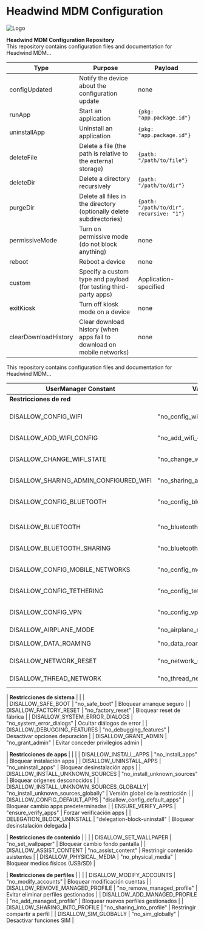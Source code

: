 # Headwind MDM Configuration

![Logo](https://h-mdm.com/wp-content/uploads/2019/07/neew-logo.png "Headwind MDM Logo")

**Headwind MDM Configuration Repository**  
This repository contains configuration files and documentation for Headwind MDM...




| Type                  | Purpose                                                                 | Payload                                      |
|-----------------------|-------------------------------------------------------------------------|----------------------------------------------|
| configUpdated         | Notify the device about the configuration update                       | none                                         |
| runApp                | Start an application                                                   | `{pkg: "app.package.id"}`                   |
| uninstallApp          | Uninstall an application                                               | `{pkg: "app.package.id"}`                   |
| deleteFile            | Delete a file (the path is relative to the external storage)           | `{path: "/path/to/file"}`                   |
| deleteDir             | Delete a directory recursively                                         | `{path: "/path/to/dir"}`                    |
| purgeDir              | Delete all files in the directory (optionally delete subdirectories)   | `{path: "/path/to/dir", recursive: "1"}`    |
| permissiveMode        | Turn on permissive mode (do not block anything)                        | none                                         |
| reboot                | Reboot a device                                                        | none                                         |
| custom                | Specify a custom type and payload (for testing third-party apps)       | Application-specified                       |
| exitKiosk             | Turn off kiosk mode on a device                                        | none                                         |
| clearDownloadHistory  | Clear download history (when apps fail to download on mobile networks) | none 



This repository contains configuration files and documentation for Headwind MDM...


| UserManager Constant                     | Valor String                      | Descripción |
|------------------------------------------|-----------------------------------|-------------|
| **Restricciones de red**                 |                                   |                            |
| DISALLOW_CONFIG_WIFI                     | "no_config_wifi"                  | Bloquear configuración WiFi |
| DISALLOW_ADD_WIFI_CONFIG                 | "no_add_wifi_config"              | Evitar agregar redes WiFi |
| DISALLOW_CHANGE_WIFI_STATE               | "no_change_wifi_state"            | Bloquear activar/desactivar WiFi |
| DISALLOW_SHARING_ADMIN_CONFIGURED_WIFI   | "no_sharing_admin_configured_wifi"| Evitar compartir WiFi admin |
| DISALLOW_CONFIG_BLUETOOTH                | "no_config_bluetooth"             | Bloquear configuración Bluetooth |
| DISALLOW_BLUETOOTH                       | "no_bluetooth"                    | Desactivar Bluetooth completamente |
| DISALLOW_BLUETOOTH_SHARING               | "no_bluetooth_sharing"            | Evitar compartir por Bluetooth |
| DISALLOW_CONFIG_MOBILE_NETWORKS          | "no_config_mobile_networks"       | Bloquear configuración redes móviles |
| DISALLOW_CONFIG_TETHERING                | "no_config_tethering"             | Bloquear anclaje a red (tethering) |
| DISALLOW_CONFIG_VPN                      | "no_config_vpn"                   | Bloquear configuración VPN |
| DISALLOW_AIRPLANE_MODE                   | "no_airplane_mode"                | Evitar modo avión |
| DISALLOW_DATA_ROAMING                    | "no_data_roaming"                 | Desactivar roaming datos |
| DISALLOW_NETWORK_RESET                   | "no_network_reset"                | Bloquear reset de red |
| DISALLOW_THREAD_NETWORK                  | "no_thread_network"               | Restringir redes Thread (IoT) |

| **Restricciones de sistema**             |                                   |                            |         
| DISALLOW_SAFE_BOOT                       | "no_safe_boot"                    | Bloquear arranque seguro |
| DISALLOW_FACTORY_RESET                   | "no_factory_reset"                | Bloquear reset de fábrica |
| DISALLOW_SYSTEM_ERROR_DIALOGS            | "no_system_error_dialogs"         | Ocultar diálogos de error |
| DISALLOW_DEBUGGING_FEATURES              | "no_debugging_features"           | Desactivar opciones depuración |
| DISALLOW_GRANT_ADMIN                     | "no_grant_admin"                  | Evitar conceder privilegios admin |

| **Restricciones de apps**                |                                   |                            |
| DISALLOW_INSTALL_APPS                    | "no_install_apps"                 | Bloquear instalación apps |
| DISALLOW_UNINSTALL_APPS                  | "no_uninstall_apps"               | Bloquear desinstalación apps |
| DISALLOW_INSTALL_UNKNOWN_SOURCES         | "no_install_unknown_sources"      | Bloquear orígenes desconocidos |
| DISALLOW_INSTALL_UNKNOWN_SOURCES_GLOBALLY| "no_install_unknown_sources_globally" | Versión global de la restricción |
| DISALLOW_CONFIG_DEFAULT_APPS             | "disallow_config_default_apps"    | Bloquear cambio apps predeterminadas |
| ENSURE_VERIFY_APPS                       | "ensure_verify_apps"              | Forzar verificación apps |
| DELEGATION_BLOCK_UNINSTALL               | "delegation-block-uninstall"      | Bloquear desinstalación delegada |

| **Restricciones de contenido**           |                                   |                            |
| DISALLOW_SET_WALLPAPER                   | "no_set_wallpaper"                | Bloquear cambio fondo pantalla |
| DISALLOW_ASSIST_CONTENT                  | "no_assist_content"               | Restringir contenido asistentes |
| DISALLOW_PHYSICAL_MEDIA                  | "no_physical_media"               | Bloquear medios físicos (USB/SD) |

| **Restricciones de perfiles**            |                                   |                            |
| DISALLOW_MODIFY_ACCOUNTS                 | "no_modify_accounts"              | Bloquear modificación cuentas |
| DISALLOW_REMOVE_MANAGED_PROFILE          | "no_remove_managed_profile"       | Evitar eliminar perfiles gestionados |
| DISALLOW_ADD_MANAGED_PROFILE             | "no_add_managed_profile"          | Bloquear nuevos perfiles gestionados |
| DISALLOW_SHARING_INTO_PROFILE            | "no_sharing_into_profile"         | Restringir compartir a perfil |
| DISALLOW_SIM_GLOBALLY                    | "no_sim_globally"                 | Desactivar funciones SIM |
